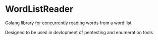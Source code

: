 # WordListReader
Golang library for concurrently reading words from a word list

Designed to be used in devlopment of pentesting and enumeration tools